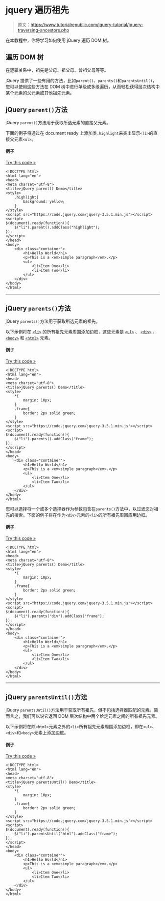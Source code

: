 # jquery 遍历祖先

> 原文：<https://www.tutorialrepublic.com/jquery-tutorial/jquery-traversing-ancestors.php>

在本教程中，你将学习如何使用 jQuery 遍历 DOM 树。

## 遍历 DOM 树

在逻辑关系中，祖先是父母、祖父母、曾祖父母等等。

jQuery 提供了一些有用的方法，比如`parent()`、`parents()`和`parentsUntil()`，您可以使用这些方法在 DOM 树中进行单级或多级遍历，从而轻松获得层次结构中某个元素的父元素或其他祖先元素。

## jQuery `parent()`方法

jQuery `parent()`方法用于获取所选元素的直接父元素。

下面的例子将通过在 document ready 上添加类`.highlight`来突出显示`<li>`的直接父元素`<ul>`。

#### 例子

[Try this code »](../codelab.php?topic=jquery&file=get-direct-parent-of-an-element "Try this code using online Editor")

```
<!DOCTYPE html>
<html lang="en">
<head>
<meta charset="utf-8">
<title>jQuery parent() Demo</title>
<style>
    .highlight{
        background: yellow;
    }        
</style>
<script src="https://code.jquery.com/jquery-3.5.1.min.js"></script>
<script>
$(document).ready(function(){
    $("li").parent().addClass("highlight");
});
</script>
</head>
<body>
    <div class="container">
        <h1>Hello World</h1>
        <p>This is a <em>simple paragraph</em>.</p>
        <ul>
            <li>Item One</li>
            <li>Item Two</li>
        </ul>
    </div>
</body>
</html>
```

* * *

## jQuery `parents()`方法

jQuery `parents()`方法用于获取所选元素的祖先。

以下示例将在 [`<li>`](../html-reference/html-li-tag.php) 的所有祖先元素周围添加边框，这些元素是 [`<ul>`](../html-reference/html-ul-tag.php) 、 [`<div>`](../html-reference/html-div-tag.php) 、 [`<body>`](../html-reference/html-body-tag.php) 和 [`<html>`](../html-reference/html-html-tag.php) 元素。

#### 例子

[Try this code »](../codelab.php?topic=jquery&file=get-all-ancestors-of-an-element "Try this code using online Editor")

```
<!DOCTYPE html>
<html lang="en">
<head>
<meta charset="utf-8">
<title>jQuery parents() Demo</title>
<style>
    *{
        margin: 10px;
    }
    .frame{
        border: 2px solid green;
    }        
</style>
<script src="https://code.jquery.com/jquery-3.5.1.min.js"></script>
<script>
$(document).ready(function(){
    $("li").parents().addClass("frame");
});
</script>
</head>
<body>
    <div class="container">
        <h1>Hello World</h1>
        <p>This is a <em>simple paragraph</em>.</p>
        <ul>
            <li>Item One</li>
            <li>Item Two</li>
        </ul>
    </div>
</body>
</html>
```

您可以选择将一个或多个选择器作为参数包含在`parents()`方法中，以过滤您对祖先的搜索。下面的例子将在作为`<div>`元素的`<li>`的所有祖先周围应用边框。

#### 例子

[Try this code »](../codelab.php?topic=jquery&file=get-specific-ancestors-of-an-element "Try this code using online Editor")

```
<!DOCTYPE html>
<html lang="en">
<head>
<meta charset="utf-8">
<title>jQuery parents() Demo</title>
<style>
    *{
        margin: 10px;
    }
    .frame{
        border: 2px solid green;
    }        
</style>
<script src="https://code.jquery.com/jquery-3.5.1.min.js"></script>
<script>
$(document).ready(function(){
    $("li").parents("div").addClass("frame");
});
</script>
</head>
<body>
    <div class="container">
        <h1>Hello World</h1>
        <p>This is a <em>simple paragraph</em>.</p>
        <ul>
            <li>Item One</li>
            <li>Item Two</li>
        </ul>
    </div>
</body>
</html>
```

* * *

## jQuery `parentsUntil()`方法

jQuery `parentsUntil()`方法用于获取所有祖先，但不包括选择器匹配的元素。简而言之，我们可以说它返回 DOM 层次结构中两个给定元素之间的所有祖先元素。

以下示例将在除`<html>`元素之外的`<li>`所有祖先元素周围添加边框，即在`<ul>`、`<div>`和`<body>`元素上添加边框。

#### 例子

[Try this code »](../codelab.php?topic=jquery&file=get-all-ancestors-between-two-elements "Try this code using online Editor")

```
<!DOCTYPE html>
<html lang="en">
<head>
<meta charset="utf-8">
<title>jQuery parentsUntil() Demo</title>
<style>
    *{
        margin: 10px;
    }
    .frame{
        border: 2px solid green;
    }        
</style>
<script src="https://code.jquery.com/jquery-3.5.1.min.js"></script>
<script>
$(document).ready(function(){
    $("li").parentsUntil("html").addClass("frame");
});
</script>
</head>
<body>
    <div class="container">
        <h1>Hello World</h1>
        <p>This is a <em>simple paragraph</em>.</p>
        <ul>
            <li>Item One</li>
            <li>Item Two</li>
        </ul>
    </div>
</body>
</html>
```